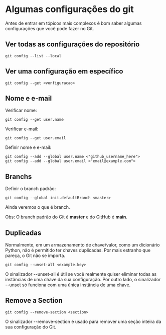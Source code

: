 # Algumas configurações do git

Antes de entrar em tópicos mais complexos é bom saber algumas configurações que você pode fazer no Git.

## Ver todas as configurações do repositório

```
git config --list --local
```

## Ver uma configuração em específico

```
git config --get <vonfiguracao>
```

## Nome e e-mail

Verificar nome:

```
git config --get user.name
```

Verificar e-mail: 

```
git config --get user.email
```

Definir nome e e-mail:

```
git config --add --global user.name <"github_username_here">
git config --add --global user.email <"email@example.com">
```

## Branchs

Definir o branch padrão:

```
git config --global init.defaultBranch <master>
```

Ainda veremos o que é branch.

Obs: O branch padrão do Git é **master** e do GitHub é **main**.

## Duplicadas

Normalmente, em um armazenamento de chave/valor, como um dicionário Python, não é permitido ter chaves duplicadas. Por mais estranho que pareça, o Git não se importa.

```
git config --unset-all <example.key>
```
O sinalizador --unset-all é útil se você realmente quiser eliminar todas as instâncias de uma chave da sua configuração. Por outro lado, o sinalizador --unset só funciona com uma única instância de uma chave.

## Remove a Section

```
git config --remove-section <section>
```

O sinalizador --remove-section é usado para remover uma seção inteira da sua configuração do Git. 


